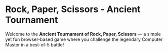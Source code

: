 # Rock, Paper, Scissors - Ancient Tournament

Welcome to the **Ancient Tournament of Rock, Paper, Scissors** — a simple yet fun browser-based game where you challenge the legendary Computer Master in a best-of-5 battle!
